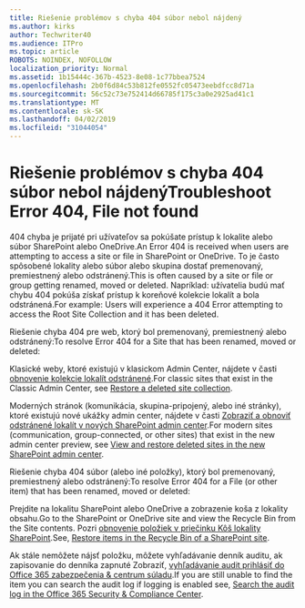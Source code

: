 ```yaml
---
title: Riešenie problémov s chyba 404 súbor nebol nájdený
ms.author: kirks
author: Techwriter40
ms.audience: ITPro
ms.topic: article
ROBOTS: NOINDEX, NOFOLLOW
localization_priority: Normal
ms.assetid: 1b15444c-367b-4523-8e08-1c77bbea7524
ms.openlocfilehash: 2b0f6d84c53b812fe0552fc05473eebdfcc8d71a
ms.sourcegitcommit: 56c52c73e752414d66785f175c3a0e2925ad41c1
ms.translationtype: MT
ms.contentlocale: sk-SK
ms.lasthandoff: 04/02/2019
ms.locfileid: "31044054"
---
```

# <a name="troubleshoot-error-404-file-not-found"></a><span data-ttu-id="5e8fb-102">Riešenie problémov s chyba 404 súbor nebol nájdený</span><span class="sxs-lookup"><span data-stu-id="5e8fb-102">Troubleshoot Error 404, File not found</span></span>

<span data-ttu-id="5e8fb-103">404 chyba je prijaté pri užívateľov sa pokúšate prístup k lokalite alebo súbor SharePoint alebo OneDrive.</span><span class="sxs-lookup"><span data-stu-id="5e8fb-103">An Error 404 is received when users are attempting to access a site or file in SharePoint or OneDrive.</span></span> <span data-ttu-id="5e8fb-104">To je často spôsobené lokality alebo súbor alebo skupina dostať premenovaný, premiestnený alebo odstránený.</span><span class="sxs-lookup"><span data-stu-id="5e8fb-104">This is often caused by a site or file or group getting renamed, moved or deleted.</span></span> <span data-ttu-id="5e8fb-105">Napríklad: užívatelia budú mať chybu 404 pokúša získať prístup k koreňové kolekcie lokalít a bola odstránená.</span><span class="sxs-lookup"><span data-stu-id="5e8fb-105">For example: Users will experience a 404 Error attempting to access the Root Site Collection and it has been deleted.</span></span>

<span data-ttu-id="5e8fb-106">Riešenie chyba 404 pre web, ktorý bol premenovaný, premiestnený alebo odstránený:</span><span class="sxs-lookup"><span data-stu-id="5e8fb-106">To resolve Error 404 for a Site that has been renamed, moved or deleted:</span></span>

<span data-ttu-id="5e8fb-107">Klasické weby, ktoré existujú v klasickom Admin Center, nájdete v časti [obnovenie kolekcie lokalít odstránené](https://docs.microsoft.com/en-us/sharepoint/restore-deleted-site-collection).</span><span class="sxs-lookup"><span data-stu-id="5e8fb-107">For classic sites that exist in the Classic Admin Center, see [Restore a deleted site collection](https://docs.microsoft.com/en-us/sharepoint/restore-deleted-site-collection).</span></span>


<span data-ttu-id="5e8fb-108">Moderných stránok (komunikácia, skupina-pripojený, alebo iné stránky), ktoré existujú nové ukážky admin center, nájdete v časti [Zobraziť a obnoviť odstránené lokalít v nových SharePoint admin center](https://docs.microsoft.com/en-us/sharepoint/restore-deleted-site-collection).</span><span class="sxs-lookup"><span data-stu-id="5e8fb-108">For modern sites (communication, group-connected, or other sites) that exist in the new admin center preview, see [View and restore deleted sites in the new SharePoint admin center](https://docs.microsoft.com/en-us/sharepoint/restore-deleted-site-collection).</span></span>

<span data-ttu-id="5e8fb-109">Riešenie chyba 404 súbor (alebo iné položky), ktorý bol premenovaný, premiestnený alebo odstránený:</span><span class="sxs-lookup"><span data-stu-id="5e8fb-109">To resolve Error 404 for a File (or other item) that has been renamed, moved or deleted:</span></span>

<span data-ttu-id="5e8fb-110">Prejdite na lokalitu SharePoint alebo OneDrive a zobrazenie koša z lokality obsahu.</span><span class="sxs-lookup"><span data-stu-id="5e8fb-110">Go to the SharePoint or OneDrive site and view the Recycle Bin from the Site contents.</span></span> <span data-ttu-id="5e8fb-111">Pozri [obnovenie položiek v priečinku Kôš lokality SharePoint](https://support.office.com/en-us/article/Restore-items-in-the-Recycle-Bin-of-a-SharePoint-site-6df466b6-55f2-4898-8d6e-c0dff851a0be#ID0EAADAAA=Online).</span><span class="sxs-lookup"><span data-stu-id="5e8fb-111">See, [Restore items in the Recycle Bin of a SharePoint site](https://support.office.com/en-us/article/Restore-items-in-the-Recycle-Bin-of-a-SharePoint-site-6df466b6-55f2-4898-8d6e-c0dff851a0be#ID0EAADAAA=Online).</span></span>

<span data-ttu-id="5e8fb-112">Ak stále nemôžete nájsť položku, môžete vyhľadávanie denník auditu, ak zapisovanie do denníka zapnuté Zobraziť, [vyhľadávanie audit prihlásiť do Office 365 zabezpečenia & centrum súladu](https://docs.microsoft.com/en-us/office365/securitycompliance/search-the-audit-log-in-security-and-compliance?redirectSourcePath=%252fclient%252fsearch-the-audit-log-in-the-office-365-security-compliance-center-0d4d0f35-390b-4518-800e-0c7ec95e946c).</span><span class="sxs-lookup"><span data-stu-id="5e8fb-112">If you are still unable to find the item you can search the audit log if logging is enabled see, [Search the audit log in the Office 365 Security & Compliance Center](https://docs.microsoft.com/en-us/office365/securitycompliance/search-the-audit-log-in-security-and-compliance?redirectSourcePath=%252fclient%252fsearch-the-audit-log-in-the-office-365-security-compliance-center-0d4d0f35-390b-4518-800e-0c7ec95e946c).</span></span>
